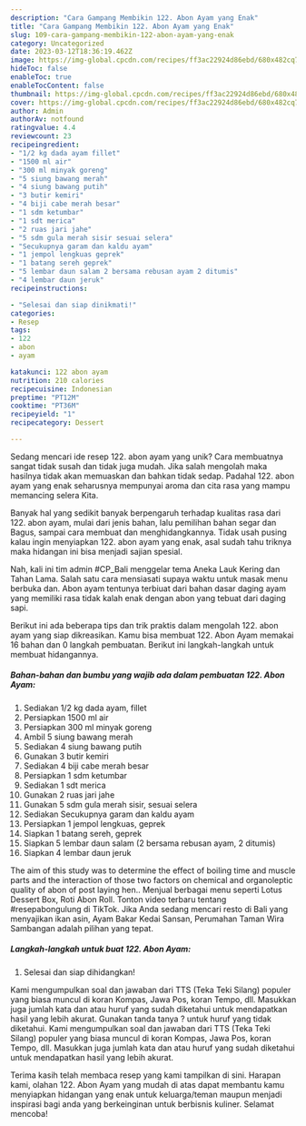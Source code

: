 ```yaml
---
description: "Cara Gampang Membikin 122. Abon Ayam yang Enak"
title: "Cara Gampang Membikin 122. Abon Ayam yang Enak"
slug: 109-cara-gampang-membikin-122-abon-ayam-yang-enak
category: Uncategorized
date: 2023-03-12T18:36:19.462Z
image: https://img-global.cpcdn.com/recipes/ff3ac22924d86ebd/680x482cq70/122-abon-ayam-foto-resep-utama.jpg
hideToc: false
enableToc: true
enableTocContent: false
thumbnail: https://img-global.cpcdn.com/recipes/ff3ac22924d86ebd/680x482cq70/122-abon-ayam-foto-resep-utama.jpg
cover: https://img-global.cpcdn.com/recipes/ff3ac22924d86ebd/680x482cq70/122-abon-ayam-foto-resep-utama.jpg
author: Admin
authorAv: notfound
ratingvalue: 4.4
reviewcount: 23
recipeingredient:
- "1/2 kg dada ayam fillet"
- "1500 ml air"
- "300 ml minyak goreng"
- "5 siung bawang merah"
- "4 siung bawang putih"
- "3 butir kemiri"
- "4 biji cabe merah besar"
- "1 sdm ketumbar"
- "1 sdt merica"
- "2 ruas jari jahe"
- "5 sdm gula merah sisir sesuai selera"
- "Secukupnya garam dan kaldu ayam"
- "1 jempol lengkuas geprek"
- "1 batang sereh geprek"
- "5 lembar daun salam 2 bersama rebusan ayam 2 ditumis"
- "4 lembar daun jeruk"
recipeinstructions:

- "Selesai dan siap dinikmati!"
categories:
- Resep
tags:
- 122
- abon
- ayam

katakunci: 122 abon ayam 
nutrition: 210 calories
recipecuisine: Indonesian
preptime: "PT12M"
cooktime: "PT36M"
recipeyield: "1"
recipecategory: Dessert

---
```





Sedang mencari ide resep 122. abon ayam yang unik? Cara membuatnya sangat tidak susah dan tidak juga mudah. Jika salah mengolah maka hasilnya tidak akan memuaskan dan bahkan tidak sedap. Padahal 122. abon ayam yang enak seharusnya mempunyai aroma dan cita rasa yang mampu memancing selera Kita.





Banyak hal yang sedikit banyak berpengaruh terhadap kualitas rasa dari 122. abon ayam, mulai dari jenis bahan, lalu pemilihan bahan segar dan Bagus, sampai cara membuat dan menghidangkannya. Tidak usah pusing kalau ingin menyiapkan 122. abon ayam yang enak,      asal sudah tahu triknya maka hidangan ini bisa menjadi sajian spesial.














Nah, kali ini tim admin #CP_Bali menggelar tema Aneka Lauk Kering dan Tahan Lama. Salah satu cara mensiasati supaya waktu untuk masak menu berbuka dan. Abon ayam tentunya terbiuat dari bahan dasar daging ayam yang memiliki rasa tidak kalah enak dengan abon yang tebuat dari daging sapi.






Berikut ini ada beberapa tips dan trik praktis dalam mengolah 122. abon ayam yang siap dikreasikan. Kamu bisa membuat 122. Abon Ayam memakai 16 bahan dan 0 langkah pembuatan. Berikut ini langkah-langkah untuk membuat hidangannya.

<!--inarticleads1-->

##### Bahan-bahan dan bumbu yang wajib ada dalam pembuatan 122. Abon Ayam:

1. Sediakan 1/2 kg dada ayam, fillet
1. Persiapkan 1500 ml air
1. Persiapkan 300 ml minyak goreng
1. Ambil 5 siung bawang merah
1. Sediakan 4 siung bawang putih
1. Gunakan 3 butir kemiri
1. Sediakan 4 biji cabe merah besar
1. Persiapkan 1 sdm ketumbar
1. Sediakan 1 sdt merica
1. Gunakan 2 ruas jari jahe
1. Gunakan 5 sdm gula merah sisir, sesuai selera
1. Sediakan Secukupnya garam dan kaldu ayam
1. Persiapkan 1 jempol lengkuas, geprek
1. Siapkan 1 batang sereh, geprek
1. Siapkan 5 lembar daun salam (2 bersama rebusan ayam, 2 ditumis)
1. Siapkan 4 lembar daun jeruk


The aim of this study was to determine the effect of boiling time and muscle parts and the interaction of those two factors on chemical and organoleptic quality of abon of post laying hen.. Menjual berbagai menu seperti Lotus Dessert Box, Roti Abon Roll. Tonton video terbaru tentang #resepabongulung di TikTok. Jika Anda sedang mencari resto di Bali yang menyajikan ikan asin, Ayam Bakar Kedai Sansan, Perumahan Taman Wira Sambangan adalah pilihan yang tepat. 

<!--inarticleads2-->

##### Langkah-langkah untuk buat 122. Abon Ayam:


1. Selesai dan siap dihidangkan!

Kami mengumpulkan soal dan jawaban dari TTS (Teka Teki Silang) populer yang biasa muncul di koran Kompas, Jawa Pos, koran Tempo, dll. Masukkan juga jumlah kata dan atau huruf yang sudah diketahui untuk mendapatkan hasil yang lebih akurat. Gunakan tanda tanya ? untuk huruf yang tidak diketahui. Kami mengumpulkan soal dan jawaban dari TTS (Teka Teki Silang) populer yang biasa muncul di koran Kompas, Jawa Pos, koran Tempo, dll. Masukkan juga jumlah kata dan atau huruf yang sudah diketahui untuk mendapatkan hasil yang lebih akurat. 

Terima kasih telah membaca resep yang kami tampilkan di sini. Harapan kami, olahan 122. Abon Ayam yang mudah di atas dapat membantu kamu menyiapkan hidangan yang enak untuk keluarga/teman maupun menjadi inspirasi bagi anda yang berkeinginan untuk berbisnis kuliner. Selamat mencoba!
